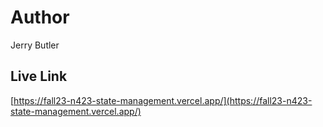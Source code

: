 # Author

Jerry Butler

## Live Link

[https://fall23-n423-state-management.vercel.app/](https://fall23-n423-state-management.vercel.app/)
